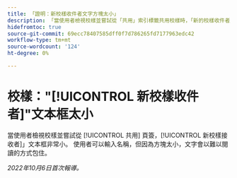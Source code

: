 ```yaml
---
title: 「證明：新校樣收件者文字方塊太小」
description: 「當使用者檢視校樣並嘗試從「共用」索引標籤共用校樣時，「新的校樣收件者」文字方塊非常小。 使用者可以輸入名稱，但因為方塊太小，文字以難讀的方式包住。」
hidefromtoc: true
source-git-commit: 69ecc78407585dff0f7d786265fd7177963edc42
workflow-type: tm+mt
source-wordcount: '124'
ht-degree: 0%

---
```



# 校樣：&quot;[!UICONTROL 新校樣收件者]&quot;文本框太小

<!--This article is on the WF and WFP TOCs-->

當使用者檢視校樣並嘗試從 [!UICONTROL 共用] 頁簽，[!UICONTROL 新校樣接收者]」文本框非常小。 使用者可以輸入名稱，但因為方塊太小，文字會以難以閱讀的方式包住。

_2022年10月6日首次報導。_

